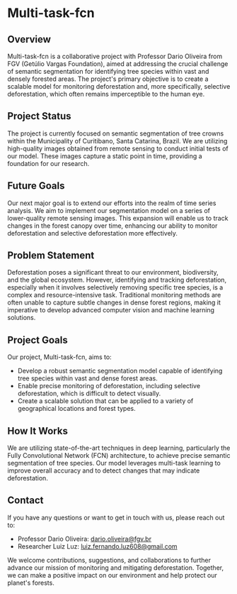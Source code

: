 # Multi-task-fcn

## Overview

Multi-task-fcn is a collaborative project with Professor Dario Oliveira from FGV (Getúlio Vargas Foundation), aimed at addressing the crucial challenge of semantic segmentation for identifying tree species within vast and densely forested areas. The project's primary objective is to create a scalable model for monitoring deforestation and, more specifically, selective deforestation, which often remains imperceptible to the human eye.

## Project Status

The project is currently focused on semantic segmentation of tree crowns within the 
Municipality of Curitibano, Santa Catarina, Brazil. We are utilizing high-quality 
images obtained from remote sensing to conduct initial tests of our model. 
These images capture a static point in time, providing a foundation for our research.

## Future Goals

Our next major goal is to extend our efforts into the realm of time series analysis. 
We aim to implement our segmentation model on a series of lower-quality remote sensing 
images. This expansion will enable us to track changes in the forest canopy over time, 
enhancing our ability to monitor deforestation and selective deforestation more effectively.

## Problem Statement

Deforestation poses a significant threat to our environment, biodiversity, and the global 
ecosystem. However, identifying and tracking deforestation, especially when it involves 
selectively removing specific tree species, is a complex and resource-intensive task. 
Traditional monitoring methods are often unable to capture subtle changes in dense forest 
regions, making it imperative to develop advanced computer vision and machine learning 
solutions.

## Project Goals

Our project, Multi-task-fcn, aims to:

- Develop a robust semantic segmentation model capable of identifying tree species within vast and dense forest areas.
- Enable precise monitoring of deforestation, including selective deforestation, which is difficult to detect visually.
- Create a scalable solution that can be applied to a variety of geographical locations and forest types.

## How It Works

We are utilizing state-of-the-art techniques in deep learning, particularly the Fully Convolutional Network (FCN) architecture, 
to achieve precise semantic segmentation of tree species. Our model leverages multi-task learning to improve overall accuracy
and to detect changes that may indicate deforestation.

## Contact

If you have any questions or want to get in touch with us, please reach out to:

- Professor Dario Oliveira: dario.oliveira@fgv.br
- Researcher Luiz Luz: luiz.fernando.luz608@gmail.com

We welcome contributions, suggestions, and collaborations to further advance our mission of 
monitoring and mitigating deforestation. Together, we can make a positive impact on our 
environment and help protect our planet's forests.
